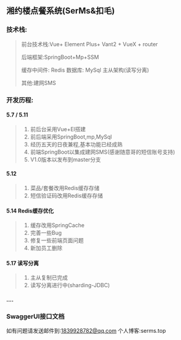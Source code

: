 ## 湘约楼点餐系统(SerMs&扣毛)

### 技术栈:

> 前台技术栈:Vue+ Element Plus+ Vant2 + VueX + router
>
> 后端框架:SpringBoot+Mp+SSM
>
> 缓存中间件: Redis
> 数据库: MySql 主从架构(读写分离)
>
> 其他:建网SMS
>

### 开发历程:

#### 5.7 / 5.11

> 1. 前后台采用Vue+El搭建
> 2. 前后端采用SpringBoot,mp,MySql
> 3. 经历五天的日夜兼程,基本功能已经成熟
> 4. 前端SpringBoot以集成建网SMS(感谢随意哥的短信账号支持)
> 5. V1.0版本以发布到master分支

#### 5.12

> 1. 菜品/套餐改用Redis缓存存储
> 2. 短信验证码改用Redis缓存存储

#### 5.14 Redis缓存优化

> 1. 缓存改用SpringCache
> 2. 完善一些Bug
> 3. 修复一些前端页面问题
> 4. 新加员工删除

#### 5.17 读写分离

> 1. 主从复制已完成
> 2. 读写分离进行中(sharding-JDBC)
>

#### ....

### SwaggerUI接口文档

如有问题请发送邮件到:1839928782@qq.com
个人博客:serms.top